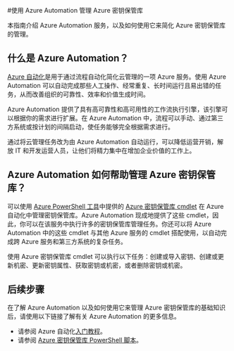<properties
	pageTitle="使用 Azure 自动化管理 Azure 密钥保管库 | Microsoft Azure"
	description="了解如何使用 Azure Automation 服务来管理 Azure 密钥保管库。"
	services="Key-Vault, automation"
	documentationCenter=""
	authors="csand-msft"
	manager="eamono"
	editor=""/>

<tags
	ms.service="key-vault"
	ms.date="09/22/2015"
	wacn.date="12/28/2015"/>



#使用 Azure Automation 管理 Azure 密钥保管库

本指南介绍 Azure Automation 服务，以及如何使用它来简化 Azure 密钥保管库的管理。

## 什么是 Azure Automation？

[Azure 自动化](/home/features/automation/)是用于通过流程自动化简化云管理的一项 Azure 服务。使用 Azure Automation 可以自动完成那些人工操作、经常重复、长时间运行且易出错的任务，从而改善组织的可靠性、效率和价值生成时间。

Azure Automation 提供了具有高可靠性和高可用性的工作流执行引擎，该引擎可以根据你的需求进行扩展。在 Azure Automation 中，流程可以手动、通过第三方系统或按计划的间隔启动，使任务能够完全根据需求进行。

通过将云管理任务改为由 Azure Automation 自动运行，可以降低运营开销，解放 IT 和开发运营人员，让他们将精力集中在增加企业价值的工作上。


## Azure Automation 如何帮助管理 Azure 密钥保管库？

可以使用 [Azure PowerShell 工具](https://msdn.microsoft.com/zh-cn/library/azure/jj156055.aspx)中提供的 [Azure 密钥保管库 cmdlet](https://msdn.microsoft.com/zh-cn/library/azure/dn868052.aspx) 在 Azure 自动化中管理密钥保管库。Azure Automation 现成地提供了这些 cmdlet，因此，你可以在该服务中执行许多的密钥保管库管理任务。你还可以将 Azure Automation 中的这些 cmdlet 与其他 Azure 服务的 cmdlet 搭配使用，以自动完成跨 Azure 服务和第三方系统的复杂任务。

使用 Azure 密钥保管库 cmdlet 可以执行以下任务：创建或导入密钥、创建或更新机密、更新密钥属性、获取密钥或机密，或者删除密钥或机密。


## 后续步骤

在了解 Azure Automation 以及如何使用它来管理 Azure 密钥保管库的基础知识后，请使用以下链接了解有关 Azure Automation 的更多信息。

* 请参阅 Azure 自动化[入门教程](/documentation/articles/automation-create-runbook-from-samples)。
* 请参阅 [Azure 密钥保管库 PowerShell 脚本](https://gallery.technet.microsoft.com/scriptcenter/Azure-Key-Vault-Powershell-1349b091)。

<!---HONumber=Mooncake_1207_2015-->